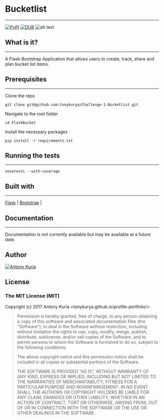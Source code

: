 # Bucketlist
---
[![PyPI](https://img.shields.io/pypi/pyversions/Django.svg)]()
[![DUB](https://img.shields.io/dub/l/vibe-d.svg)]()
![alt text](https://www.bucketlist.city/images/Blue-Bucket-Master-Icon.png)

## What is it?
***
A Flask-Bootstrap Application that allows users to create, track, share and plan bucket list items. 


## Prerequisites
***

Clone the repo
```
git clone git@github.com:tonykurya/Challenge-1-Bucketlist.git
```

Navigate to the root folder

```
cd FlaskBucket
```

Install the necessary packages

```
pip install -r requirements.txt
```

## Running the tests
***

```
nosetests --with-coverage
```

## Built with
***
[Flask](http://flask.pocoo.org/) |
[Bootstrap](http://getbootstrap.com/) |

## Documentation
***
Documentation is not currently available but may be available at a future date.

## Author
[![Antony Kuria](https://avatars0.githubusercontent.com/u/21196473?v=4&s=460)](https://github.com/tonykurya)


## License

### The MIT License (MIT)

Copyright (c) 2017 Antony Kuria <tonykurya.github.io/profile-portfolio/>

> Permission is hereby granted, free of charge, to any person obtaining a copy
> of this software and associated documentation files (the "Software"), to deal
> in the Software without restriction, including without limitation the rights
> to use, copy, modify, merge, publish, distribute, sublicense, and/or sell
> copies of the Software, and to permit persons to whom the Software is
> furnished to do so, subject to the following conditions:
>
> The above copyright notice and this permission notice shall be included in
> all copies or substantial portions of the Software.
>
> THE SOFTWARE IS PROVIDED "AS IS", WITHOUT WARRANTY OF ANY KIND, EXPRESS OR
> IMPLIED, INCLUDING BUT NOT LIMITED TO THE WARRANTIES OF MERCHANTABILITY,
> FITNESS FOR A PARTICULAR PURPOSE AND NONINFRINGEMENT. IN NO EVENT SHALL THE
> AUTHORS OR COPYRIGHT HOLDERS BE LIABLE FOR ANY CLAIM, DAMAGES OR OTHER
> LIABILITY, WHETHER IN AN ACTION OF CONTRACT, TORT OR OTHERWISE, ARISING FROM,
> OUT OF OR IN CONNECTION WITH THE SOFTWARE OR THE USE OR OTHER DEALINGS IN
> THE SOFTWARE.
